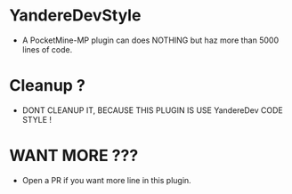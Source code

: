 # YandereDevStyle
* A PocketMine-MP plugin can does NOTHING but haz more than 5000 lines of code.
# Cleanup ?
* DONT CLEANUP IT, BECAUSE THIS PLUGIN IS USE YandereDev CODE STYLE !
# WANT MORE ???
* Open a PR if you want more line in this plugin.

